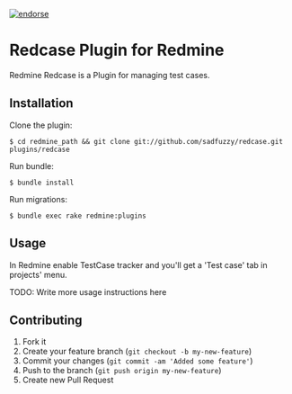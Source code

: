 [![endorse](http://api.coderwall.com/sadfuzzy/endorsecount.png)](http://coderwall.com/sadfuzzy)

# Redcase Plugin for Redmine

Redmine Redcase is a Plugin for managing test cases.

## Installation

Clone the plugin:
```
$ cd redmine_path && git clone git://github.com/sadfuzzy/redcase.git plugins/redcase
```
Run bundle:
```
$ bundle install
```
Run migrations:
```
$ bundle exec rake redmine:plugins 
```

## Usage

In Redmine enable TestCase tracker and you'll get a 'Test case' tab in projects' menu.

TODO: Write more usage instructions here

## Contributing

1. Fork it
2. Create your feature branch (`git checkout -b my-new-feature`)
3. Commit your changes (`git commit -am 'Added some feature'`)
4. Push to the branch (`git push origin my-new-feature`)
5. Create new Pull Request